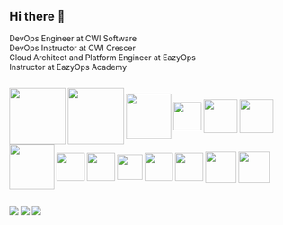 ## Hi there 👋

DevOps Engineer at CWI Software <br>
DevOps Instructor at CWI Crescer <br>
Cloud Architect and Platform Engineer at EazyOps <br>
Instructor at EazyOps Academy

## 
<!--
**franchialan/franchialan** is a ✨ _special_ ✨ repository because its `README.md` (this file) appears on your GitHub profile.
-->

<div style="display: inline_block">
<img align="center" height="100" width="100" src="https://cdn.jsdelivr.net/gh/devicons/devicon/icons/azure/azure-original-wordmark.svg" />
<img align="center" height="100" width="100" src="https://cdn.jsdelivr.net/gh/devicons/devicon/icons/amazonwebservices/amazonwebservices-original-wordmark.svg" />
<img align="center" height="80" width="80" src="https://cdn.jsdelivr.net/gh/devicons/devicon/icons/digitalocean/digitalocean-original-wordmark.svg" />
<img align="center" height="50" width="50" src="https://cdn.jsdelivr.net/gh/devicons/devicon/icons/heroku/heroku-plain-wordmark.svg" />
<img align="center" height="60" width="60" src="https://cdn.jsdelivr.net/gh/devicons/devicon/icons/docker/docker-original-wordmark.svg" />
<img align="center" height="60" width="60" src="https://cdn.jsdelivr.net/gh/devicons/devicon/icons/kubernetes/kubernetes-plain-wordmark.svg" />
<img align="center" height="80" width="80" src="https://cdn.jsdelivr.net/gh/devicons/devicon/icons/k3s/k3s-original-wordmark.svg" />
<img align="center" height="50" width="50" src="https://cdn.jsdelivr.net/gh/devicons/devicon/icons/ansible/ansible-original.svg" />
<img align="center" height="50" width="50" src="https://cdn.jsdelivr.net/gh/devicons/devicon/icons/terraform/terraform-original-wordmark.svg" />
<img align="center" height="45" width="45" src="https://cdn.jsdelivr.net/gh/devicons/devicon/icons/vagrant/vagrant-original.svg" />
<img align="center" height="50" width="50" src="https://cdn.jsdelivr.net/gh/devicons/devicon/icons/github/github-original-wordmark.svg" />
<img align="center" height="50" width="50" src="https://cdn.jsdelivr.net/gh/devicons/devicon/icons/gitlab/gitlab-original-wordmark.svg" />     
<img align="center" height="55" width="55" src="https://cdn.jsdelivr.net/gh/devicons/devicon/icons/jenkins/jenkins-original.svg" />
<img align="center" height="55" width="55" src="https://cdn.jsdelivr.net/gh/devicons/devicon/icons/argocd/argocd-original.svg" />

</div>

##

<div>
<a href="https://www.linkedin.com/in/alanfranchi/" target="_blank"><img src="https://img.shields.io/badge/-LinkedIn-%230077B5?style=for-the-badge&logo=linkedin&logoColor=white" target="_blank"></a>
<a href = "mailto:franchialan@gmail.com"><img src="https://img.shields.io/badge/-Gmail-%23333?style=for-the-badge&logo=gmail&logoColor=white" target="_blank"></a> 
<a href="https://instagram.com/alanfranchi_" target="_blank"><img src="https://img.shields.io/badge/-Instagram-%23E4405F?style=for-the-badge&logo=instagram&logoColor=white" target="_blank"></a>
</div>
          
